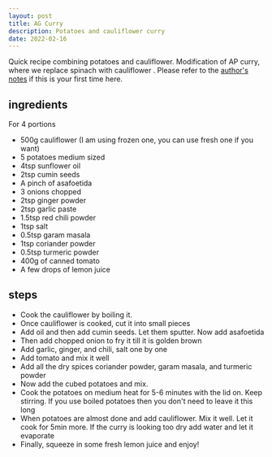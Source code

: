 ```yaml
---
layout: post
title: AG Curry
description: Potatoes and cauliflower curry
date: 2022-02-16
---
```


Quick recipe combining potatoes and cauliflower. Modification of AP curry, where we replace spinach with cauliflower .
Please refer to the [author's notes](https://nchahare.github.io/blog/2022/cooking/) if this is your first time here.

## ingredients
For 4 portions
- 500g cauliflower (I am using frozen one, you can use fresh one if you want)
- 5 potatoes medium sized
- 4tsp sunflower oil
- 2tsp cumin seeds
- A pinch of asafoetida
- 3 onions chopped
- 2tsp ginger powder
- 2tsp garlic paste
- 1.5tsp red chili powder
- 1tsp salt
- 0.5tsp garam masala
- 1tsp coriander powder
- 0.5tsp turmeric powder
- 400g of canned tomato
- A few drops of lemon juice

## steps

- Cook the cauliflower by boiling it.
- Once cauliflower is cooked, cut it into small pieces
- Add oil and then add cumin seeds. Let them sputter. Now add asafoetida
- Then add chopped onion to fry it till it is golden brown
- Add garlic, ginger, and chili, salt one by one
- Add tomato and mix it well
- Add all the dry spices coriander powder, garam masala, and turmeric powder
- Now add the cubed potatoes and mix.
- Cook the potatoes on medium heat for 5-6 minutes with the lid on. Keep stirring. If you use boiled potatoes then you don't need to leave it this long
- When potatoes are almost done and add cauliflower. Mix it well. Let it cook for 5min more. If the curry is looking too dry add water and let it evaporate
- Finally, squeeze in some fresh lemon juice and enjoy!